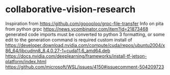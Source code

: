 # collaborative-vision-research

Inspiration from <https://github.com/gooooloo/grpc-file-transfer>
Info on pita from python grpc <https://news.ycombinator.com/item?id=21873468>
generated code imports must be converted to python 3 formatting, or some edit to the generation command is required
custom install of <https://developer.download.nvidia.com/compute/cuda/repos/ubuntu2004/x86_64/libcudnn8_8.4.0.27-1+cuda11.6_amd64.deb>
<https://docs.nvidia.com/deeplearning/frameworks/install-tf-jetson-platform/index.html>
<https://github.com/microsoft/WSL/issues/4150#issuecomment-504209723>
